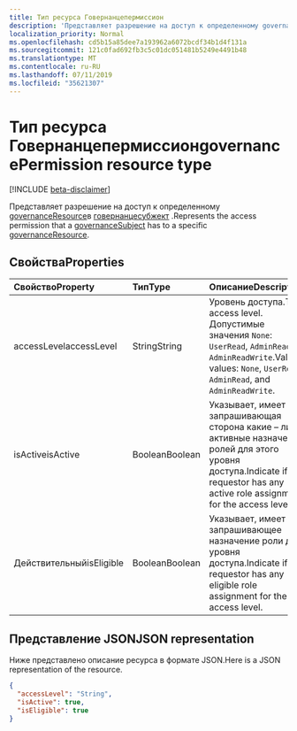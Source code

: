 ```yaml
---
title: Тип ресурса Говернанцепермиссион
description: 'Представляет разрешение на доступ к определенному governanceResource в Говернанцесубжект.  '
localization_priority: Normal
ms.openlocfilehash: cd5b15a85dee7a193962a6072bcdf34b1d4f131a
ms.sourcegitcommit: 121c0fad692fb3c5c01dc051481b5249e4491b48
ms.translationtype: MT
ms.contentlocale: ru-RU
ms.lasthandoff: 07/11/2019
ms.locfileid: "35621307"
---
```

# <a name="governancepermission-resource-type"></a><span data-ttu-id="fe175-103">Тип ресурса Говернанцепермиссион</span><span class="sxs-lookup"><span data-stu-id="fe175-103">governancePermission resource type</span></span>

[!INCLUDE [beta-disclaimer](../../includes/beta-disclaimer.md)]

<span data-ttu-id="fe175-104">Представляет разрешение на доступ к определенному [governanceResource](../resources/governanceresource.md)в [говернанцесубжект](../resources/governancesubject.md) .</span><span class="sxs-lookup"><span data-stu-id="fe175-104">Represents the access permission that a [governanceSubject](../resources/governancesubject.md) has to a specific [governanceResource](../resources/governanceresource.md).</span></span>  


## <a name="properties"></a><span data-ttu-id="fe175-105">Свойства</span><span class="sxs-lookup"><span data-stu-id="fe175-105">Properties</span></span>
| <span data-ttu-id="fe175-106">Свойство</span><span class="sxs-lookup"><span data-stu-id="fe175-106">Property</span></span>     | <span data-ttu-id="fe175-107">Тип</span><span class="sxs-lookup"><span data-stu-id="fe175-107">Type</span></span>   |<span data-ttu-id="fe175-108">Описание</span><span class="sxs-lookup"><span data-stu-id="fe175-108">Description</span></span>|
|:---------------|:--------|:----------|
|<span data-ttu-id="fe175-109">accessLevel</span><span class="sxs-lookup"><span data-stu-id="fe175-109">accessLevel</span></span>|<span data-ttu-id="fe175-110">String</span><span class="sxs-lookup"><span data-stu-id="fe175-110">String</span></span>|<span data-ttu-id="fe175-111">Уровень доступа.</span><span class="sxs-lookup"><span data-stu-id="fe175-111">The access level.</span></span> <span data-ttu-id="fe175-112">Допустимые значения ``None``: ``UserRead``, ``AdminRead``, и ``AdminReadWrite``.</span><span class="sxs-lookup"><span data-stu-id="fe175-112">Valid values: ``None``, ``UserRead``, ``AdminRead``, and ``AdminReadWrite``.</span></span>|
|<span data-ttu-id="fe175-113">isActive</span><span class="sxs-lookup"><span data-stu-id="fe175-113">isActive</span></span>|<span data-ttu-id="fe175-114">Boolean</span><span class="sxs-lookup"><span data-stu-id="fe175-114">Boolean</span></span>|<span data-ttu-id="fe175-115">Указывает, имеет ли запрашивающая сторона какие – либо активные назначения ролей для этого уровня доступа.</span><span class="sxs-lookup"><span data-stu-id="fe175-115">Indicate if the requestor has any active role assignment for the access level.</span></span>|
|<span data-ttu-id="fe175-116">Действительный</span><span class="sxs-lookup"><span data-stu-id="fe175-116">isEligible</span></span>|<span data-ttu-id="fe175-117">Boolean</span><span class="sxs-lookup"><span data-stu-id="fe175-117">Boolean</span></span>|<span data-ttu-id="fe175-118">Указывает, имеет ли запрашивающее назначение роли для уровня доступа.</span><span class="sxs-lookup"><span data-stu-id="fe175-118">Indicate if the requestor has any eligible role assignment for the access level.</span></span>|

## <a name="json-representation"></a><span data-ttu-id="fe175-119">Представление JSON</span><span class="sxs-lookup"><span data-stu-id="fe175-119">JSON representation</span></span>

<span data-ttu-id="fe175-120">Ниже представлено описание ресурса в формате JSON.</span><span class="sxs-lookup"><span data-stu-id="fe175-120">Here is a JSON representation of the resource.</span></span>
<!-- {
  "blockType": "resource",
  "optionalProperties": [

  ],
  "@odata.type": "microsoft.graph.governancePermission"
}-->
```json
{
  "accessLevel": "String",
  "isActive": true,
  "isEligible": true
}

```

